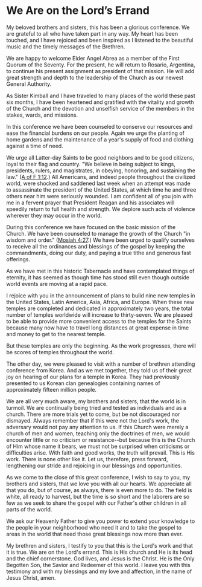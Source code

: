 # We Are on the Lord’s Errand

My beloved brothers and sisters, this has been a glorious conference. We are
grateful to all who have taken part in any way. My heart has been touched, and
I have rejoiced and been inspired as I listened to the beautiful music and the
timely messages of the Brethren.

We are happy to welcome Elder Angel Abrea as a member of the First Quorum of
the Seventy. For the present, he will return to Rosario, Argentina, to
continue his present assignment as president of that mission. He will add
great strength and depth to the leadership of the Church as our newest General
Authority.

As Sister Kimball and I have traveled to many places of the world these past
six months, I have been heartened and gratified with the vitality and growth
of the Church and the devotion and unselfish service of the members in the
stakes, wards, and missions.

In this conference we have been counseled to conserve our resources and ease
the financial burdens on our people. Again we urge the planting of home
gardens and the maintenance of a year's supply of food and clothing against a
time of need.

We urge all Latter-day Saints to be good neighbors and to be good citizens,
loyal to their flag and country. "We believe in being subject to kings,
presidents, rulers, and magistrates, in obeying, honoring, and sustaining the
law." ([A of F
1:12](https://www.lds.org/scriptures/pgp/a-of-f/1.12?lang=eng#11).) All
Americans, and indeed people throughout the civilized world, were shocked and
saddened last week when an attempt was made to assassinate the president of
the United States, at which time he and three others near him were seriously
wounded. I am confident all of you join with me in a fervent prayer that
President Reagan and his associates will speedily return to full health and
strength. We deplore such acts of violence wherever they may occur in the
world.

During this conference we have focused on the basic mission of the Church. We
have been counseled to manage the growth of the Church "in wisdom and order."
([Mosiah 4:27](https://www.lds.org/scriptures/bofm/mosiah/4.27?lang=eng#26).)
We have been urged to qualify ourselves to receive all the ordinances and
blessings of the gospel by keeping the commandments, doing our duty, and
paying a true tithe and generous fast offerings.

As we have met in this historic Tabernacle and have contemplated things of
eternity, it has seemed as though time has stood still even though outside
world events are moving at a rapid pace.

I rejoice with you in the announcement of plans to build nine new temples in
the United States, Latin America, Asia, Africa, and Europe. When these new
temples are completed and dedicated in approximately two years, the total
number of temples worldwide will increase to thirty-seven. We are pleased to
be able to provide more convenient access to the temples for the Saints
because many now have to travel long distances at great expense in time and
money to get to the nearest temple.

But these temples are only the beginning. As the work progresses, there will
be scores of temples throughout the world.

The other day, we were pleased to visit with a number of brethren attending
conference from Korea. And as we met together, they told us of their great joy
on hearing of our plans for a temple in Korea. They had previously presented
to us Korean clan genealogies containing names of approximately fifteen
million people.

We are all very much aware, my brothers and sisters, that the world is in
turmoil. We are continually being tried and tested as individuals and as a
church. There are more trials yet to come, but be not discouraged nor
dismayed. Always remember that if this were not the Lord's work, the adversary
would not pay any attention to us. If this Church were merely a church of men
and women, teaching only the doctrines of men, we would encounter little or no
criticism or resistance--but because this is the Church of Him whose name it
bears, we must not be surprised when criticisms or difficulties arise. With
faith and good works, the truth will prevail. This is His work. There is none
other like it. Let us, therefore, press forward, lengthening our stride and
rejoicing in our blessings and opportunities.

As we come to the close of this great conference, I wish to say to you, my
brothers and sisters, that we love you with all our hearts. We appreciate all
that you do, but of course, as always, there is even more to do. The field is
white, all ready to harvest, but the time is so short and the laborers are so
few as we seek to share the gospel with our Father's other children in all
parts of the world.

We ask our Heavenly Father to give you power to extend your knowledge to the
people in your neighborhood who need it and to take the gospel to areas in the
world that need those great blessings now more than ever.

My brethren and sisters, I testify to you that this is the Lord's work and
that it is true. We are on the Lord's errand. This is His church and He is its
head and the chief cornerstone. God lives, and Jesus is the Christ. He is the
Only Begotten Son, the Savior and Redeemer of this world. I leave you with
this testimony and with my blessings and my love and affection, in the name of
Jesus Christ, amen.

